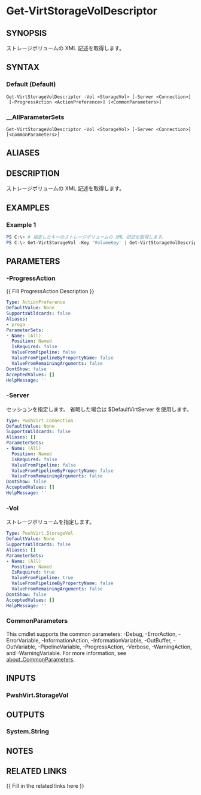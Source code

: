 ﻿---
document type: cmdlet
external help file: PwshVirt.dll-Help.xml
HelpUri: 
ms.date: 07/27/2025
PlatyPS schema version: 2024-05-01
---

# Get-VirtStorageVolDescriptor

## SYNOPSIS

ストレージボリュームの XML 記述を取得します。

## SYNTAX

### Default (Default)

```
Get-VirtStorageVolDescriptor -Vol <StorageVol> [-Server <Connection>]
 [-ProgressAction <ActionPreference>] [<CommonParameters>]
```

### __AllParameterSets

```
Get-VirtStorageVolDescriptor -Vol <StorageVol> [-Server <Connection>] [<CommonParameters>]
```

## ALIASES

## DESCRIPTION

ストレージボリュームの XML 記述を取得します。

## EXAMPLES

### Example 1

```powershell
PS C:\> # 指定したキーのストレージボリュームの XML 記述を取得します。
PS C:\> Get-VirtStorageVol -Key 'VolumeKey' | Get-VirtStorageVolDescriptor
```

## PARAMETERS

### -ProgressAction

{{ Fill ProgressAction Description }}

```yaml
Type: ActionPreference
DefaultValue: None
SupportsWildcards: false
Aliases:
- proga
ParameterSets:
- Name: (All)
  Position: Named
  IsRequired: false
  ValueFromPipeline: false
  ValueFromPipelineByPropertyName: false
  ValueFromRemainingArguments: false
DontShow: false
AcceptedValues: []
HelpMessage: ''
```

### -Server

セッションを指定します。
省略した場合は $DefaultVirtServer を使用します。

```yaml
Type: PwshVirt.Connection
DefaultValue: None
SupportsWildcards: false
Aliases: []
ParameterSets:
- Name: (All)
  Position: Named
  IsRequired: false
  ValueFromPipeline: false
  ValueFromPipelineByPropertyName: false
  ValueFromRemainingArguments: false
DontShow: false
AcceptedValues: []
HelpMessage: ''
```

### -Vol

ストレージボリュームを指定します。

```yaml
Type: PwshVirt.StorageVol
DefaultValue: None
SupportsWildcards: false
Aliases: []
ParameterSets:
- Name: (All)
  Position: Named
  IsRequired: true
  ValueFromPipeline: true
  ValueFromPipelineByPropertyName: false
  ValueFromRemainingArguments: false
DontShow: false
AcceptedValues: []
HelpMessage: ''
```

### CommonParameters

This cmdlet supports the common parameters: -Debug, -ErrorAction, -ErrorVariable,
-InformationAction, -InformationVariable, -OutBuffer, -OutVariable, -PipelineVariable,
-ProgressAction, -Verbose, -WarningAction, and -WarningVariable. For more information, see
[about_CommonParameters](https://go.microsoft.com/fwlink/?LinkID=113216).

## INPUTS

### PwshVirt.StorageVol

## OUTPUTS

### System.String

## NOTES

## RELATED LINKS

{{ Fill in the related links here }}

